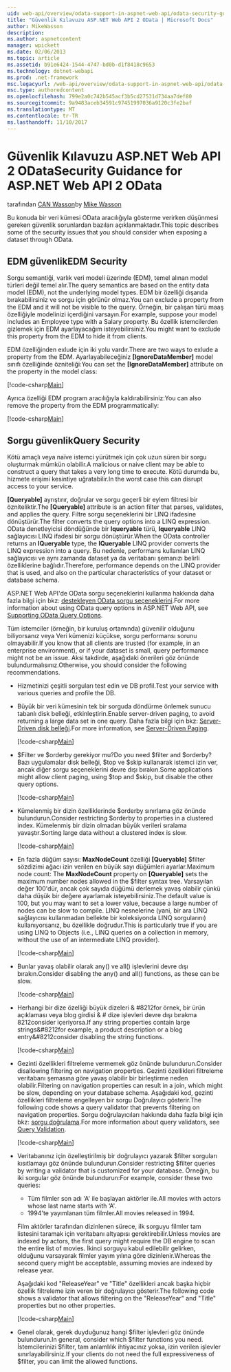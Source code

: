 ```yaml
---
uid: web-api/overview/odata-support-in-aspnet-web-api/odata-security-guidance
title: "Güvenlik Kılavuzu ASP.NET Web API 2 OData | Microsoft Docs"
author: MikeWasson
description: 
ms.author: aspnetcontent
manager: wpickett
ms.date: 02/06/2013
ms.topic: article
ms.assetid: b91e6424-1544-4747-bd0b-d1f8418c9653
ms.technology: dotnet-webapi
ms.prod: .net-framework
msc.legacyurl: /web-api/overview/odata-support-in-aspnet-web-api/odata-security-guidance
msc.type: authoredcontent
ms.openlocfilehash: 799e2a0c742b545acf3b5cd27531d734aa7def80
ms.sourcegitcommit: 9a9483aceb34591c97451997036a9120c3fe2baf
ms.translationtype: MT
ms.contentlocale: tr-TR
ms.lasthandoff: 11/10/2017
---
```

<a name="security-guidance-for-aspnet-web-api-2-odata"></a><span data-ttu-id="d5d9e-102">Güvenlik Kılavuzu ASP.NET Web API 2 OData</span><span class="sxs-lookup"><span data-stu-id="d5d9e-102">Security Guidance for ASP.NET Web API 2 OData</span></span>
====================
<span data-ttu-id="d5d9e-103">tarafından [CAN Wasson](https://github.com/MikeWasson)</span><span class="sxs-lookup"><span data-stu-id="d5d9e-103">by [Mike Wasson](https://github.com/MikeWasson)</span></span>

<span data-ttu-id="d5d9e-104">Bu konuda bir veri kümesi OData aracılığıyla gösterme verirken düşünmesi gereken güvenlik sorunlardan bazıları açıklanmaktadır.</span><span class="sxs-lookup"><span data-stu-id="d5d9e-104">This topic describes some of the security issues that you should consider when exposing a dataset through OData.</span></span>

## <a name="edm-security"></a><span data-ttu-id="d5d9e-105">EDM güvenlik</span><span class="sxs-lookup"><span data-stu-id="d5d9e-105">EDM Security</span></span>

<span data-ttu-id="d5d9e-106">Sorgu semantiği, varlık veri modeli üzerinde (EDM), temel alınan model türleri değil temel alır.</span><span class="sxs-lookup"><span data-stu-id="d5d9e-106">The query semantics are based on the entity data model (EDM), not the underlying model types.</span></span> <span data-ttu-id="d5d9e-107">EDM bir özelliği dışarıda bırakabilirsiniz ve sorgu için görünür olmaz.</span><span class="sxs-lookup"><span data-stu-id="d5d9e-107">You can exclude a property from the EDM and it will not be visible to the query.</span></span> <span data-ttu-id="d5d9e-108">Örneğin, bir çalışan türü maaş özelliğiyle modelinizi içerdiğini varsayın.</span><span class="sxs-lookup"><span data-stu-id="d5d9e-108">For example, suppose your model includes an Employee type with a Salary property.</span></span> <span data-ttu-id="d5d9e-109">Bu özellik istemcilerden gizlemek için EDM ayarlayacağım isteyebilirsiniz.</span><span class="sxs-lookup"><span data-stu-id="d5d9e-109">You might want to exclude this property from the EDM to hide it from clients.</span></span>

<span data-ttu-id="d5d9e-110">EDM özelliğinden exlude için iki yolu vardır.</span><span class="sxs-lookup"><span data-stu-id="d5d9e-110">There are two ways to exlude a property from the EDM.</span></span> <span data-ttu-id="d5d9e-111">Ayarlayabileceğiniz **[IgnoreDataMember]** model sınıfı özelliğinde özniteliği:</span><span class="sxs-lookup"><span data-stu-id="d5d9e-111">You can set the **[IgnoreDataMember]** attribute on the property in the model class:</span></span>

[!code-csharp[Main](odata-security-guidance/samples/sample1.cs)]

<span data-ttu-id="d5d9e-112">Ayrıca özelliği EDM program aracılığıyla kaldırabilirsiniz:</span><span class="sxs-lookup"><span data-stu-id="d5d9e-112">You can also remove the property from the EDM programmatically:</span></span>

[!code-csharp[Main](odata-security-guidance/samples/sample2.cs)]

## <a name="query-security"></a><span data-ttu-id="d5d9e-113">Sorgu güvenlik</span><span class="sxs-lookup"><span data-stu-id="d5d9e-113">Query Security</span></span>

<span data-ttu-id="d5d9e-114">Kötü amaçlı veya naïve istemci yürütmek için çok uzun süren bir sorgu oluşturmak mümkün olabilir.</span><span class="sxs-lookup"><span data-stu-id="d5d9e-114">A malicious or naive client may be able to construct a query that takes a very long time to execute.</span></span> <span data-ttu-id="d5d9e-115">Kötü durumda bu, hizmete erişimi kesintiye uğratabilir.</span><span class="sxs-lookup"><span data-stu-id="d5d9e-115">In the worst case this can disrupt access to your service.</span></span>

<span data-ttu-id="d5d9e-116">**[Queryable]** ayrıştırır, doğrular ve sorgu geçerli bir eylem filtresi bir özniteliktir.</span><span class="sxs-lookup"><span data-stu-id="d5d9e-116">The **[Queryable]** attribute is an action filter that parses, validates, and applies the query.</span></span> <span data-ttu-id="d5d9e-117">Filtre sorgu seçeneklerini bir LINQ ifadesine dönüştürür.</span><span class="sxs-lookup"><span data-stu-id="d5d9e-117">The filter converts the query options into a LINQ expression.</span></span> <span data-ttu-id="d5d9e-118">OData denetleyicisi döndüğünde bir **Iqueryable** türü, **Iqueryable** LINQ sağlayıcısı LINQ ifadesi bir sorgu dönüştürür.</span><span class="sxs-lookup"><span data-stu-id="d5d9e-118">When the OData controller returns an **IQueryable** type, the **IQueryable** LINQ provider converts the LINQ expression into a query.</span></span> <span data-ttu-id="d5d9e-119">Bu nedenle, performans kullanılan LINQ sağlayıcısı ve aynı zamanda dataset ya da veritabanı şemanızı belirli özelliklerine bağlıdır.</span><span class="sxs-lookup"><span data-stu-id="d5d9e-119">Therefore, performance depends on the LINQ provider that is used, and also on the particular characteristics of your dataset or database schema.</span></span>

<span data-ttu-id="d5d9e-120">ASP.NET Web API'de OData sorgu seçeneklerini kullanma hakkında daha fazla bilgi için bkz: [destekleyen OData sorgu seçeneklerini](supporting-odata-query-options.md).</span><span class="sxs-lookup"><span data-stu-id="d5d9e-120">For more information about using OData query options in ASP.NET Web API, see [Supporting OData Query Options](supporting-odata-query-options.md).</span></span>

<span data-ttu-id="d5d9e-121">Tüm istemciler (örneğin, bir kuruluş ortamında) güvenilir olduğunu biliyorsanız veya Veri kümenizi küçükse, sorgu performansı sorunu olmayabilir.</span><span class="sxs-lookup"><span data-stu-id="d5d9e-121">If you know that all clients are trusted (for example, in an enterprise environment), or if your dataset is small, query performance might not be an issue.</span></span> <span data-ttu-id="d5d9e-122">Aksi takdirde, aşağıdaki önerileri göz önünde bulundurmalısınız.</span><span class="sxs-lookup"><span data-stu-id="d5d9e-122">Otherwise, you should consider the following recommendations.</span></span>

- <span data-ttu-id="d5d9e-123">Hizmetinizi çeşitli sorguları test edin ve DB profil.</span><span class="sxs-lookup"><span data-stu-id="d5d9e-123">Test your service with various queries and profile the DB.</span></span>
- <span data-ttu-id="d5d9e-124">Büyük bir veri kümesinin tek bir sorguda döndürme önlemek sunucu tabanlı disk belleği, etkinleştirin.</span><span class="sxs-lookup"><span data-stu-id="d5d9e-124">Enable server-driven paging, to avoid returning a large data set in one query.</span></span> <span data-ttu-id="d5d9e-125">Daha fazla bilgi için bkz: [Server-Driven disk belleği](supporting-odata-query-options.md#server-paging).</span><span class="sxs-lookup"><span data-stu-id="d5d9e-125">For more information, see [Server-Driven Paging](supporting-odata-query-options.md#server-paging).</span></span> 

    [!code-csharp[Main](odata-security-guidance/samples/sample3.cs)]
- <span data-ttu-id="d5d9e-126">$Filter ve $orderby gerekiyor mu?</span><span class="sxs-lookup"><span data-stu-id="d5d9e-126">Do you need $filter and $orderby?</span></span> <span data-ttu-id="d5d9e-127">Bazı uygulamalar disk belleği, $top ve $skip kullanarak istemci izin ver, ancak diğer sorgu seçeneklerini devre dışı bırakın.</span><span class="sxs-lookup"><span data-stu-id="d5d9e-127">Some applications might allow client paging, using $top and $skip, but disable the other query options.</span></span> 

    [!code-csharp[Main](odata-security-guidance/samples/sample4.cs)]
- <span data-ttu-id="d5d9e-128">Kümelenmiş bir dizin özelliklerinde $orderby sınırlama göz önünde bulundurun.</span><span class="sxs-lookup"><span data-stu-id="d5d9e-128">Consider restricting $orderby to properties in a clustered index.</span></span> <span data-ttu-id="d5d9e-129">Kümelenmiş bir dizin olmadan büyük verileri sıralama yavaştır.</span><span class="sxs-lookup"><span data-stu-id="d5d9e-129">Sorting large data without a clustered index is slow.</span></span> 

    [!code-csharp[Main](odata-security-guidance/samples/sample5.cs)]
- <span data-ttu-id="d5d9e-130">En fazla düğüm sayısı: **MaxNodeCount** özelliği **[Queryable]** $filter sözdizimi ağacı izin verilen en büyük sayı düğümleri ayarlar.</span><span class="sxs-lookup"><span data-stu-id="d5d9e-130">Maximum node count: The **MaxNodeCount** property on **[Queryable]** sets the maximum number nodes allowed in the $filter syntax tree.</span></span> <span data-ttu-id="d5d9e-131">Varsayılan değer 100'dür, ancak çok sayıda düğümü derlemek yavaş olabilir çünkü daha düşük bir değere ayarlamak isteyebilirsiniz.</span><span class="sxs-lookup"><span data-stu-id="d5d9e-131">The default value is 100, but you may want to set a lower value, because a large number of nodes can be slow to compile.</span></span> <span data-ttu-id="d5d9e-132">LINQ nesnelerine (yani, bir ara LINQ sağlayıcısı kullanmadan bellekte bir koleksiyonda LINQ sorgularını) kullanıyorsanız, bu özellikle doğrudur.</span><span class="sxs-lookup"><span data-stu-id="d5d9e-132">This is particularly true if you are using LINQ to Objects (i.e., LINQ queries on a collection in memory, without the use of an intermediate LINQ provider).</span></span> 

    [!code-csharp[Main](odata-security-guidance/samples/sample6.cs)]
- <span data-ttu-id="d5d9e-133">Bunlar yavaş olabilir olarak any() ve all() işlevlerini devre dışı bırakın.</span><span class="sxs-lookup"><span data-stu-id="d5d9e-133">Consider disabling the any() and all() functions, as these can be slow.</span></span> 

    [!code-csharp[Main](odata-security-guidance/samples/sample7.cs)]
- <span data-ttu-id="d5d9e-134">Herhangi bir dize özelliği büyük dizeleri & #8212for örnek, bir ürün açıklaması veya blog girdisi & # dize işlevleri devre dışı bırakma 8212consider içeriyorsa.</span><span class="sxs-lookup"><span data-stu-id="d5d9e-134">If any string properties contain large strings&#8212for example, a product description or a blog entry&#8212consider disabling the string functions.</span></span> 

    [!code-csharp[Main](odata-security-guidance/samples/sample8.cs)]
- <span data-ttu-id="d5d9e-135">Gezinti özellikleri filtreleme vermemek göz önünde bulundurun.</span><span class="sxs-lookup"><span data-stu-id="d5d9e-135">Consider disallowing filtering on navigation properties.</span></span> <span data-ttu-id="d5d9e-136">Gezinti özellikleri filtreleme veritabanı şemasına göre yavaş olabilir bir birleştirme neden olabilir.</span><span class="sxs-lookup"><span data-stu-id="d5d9e-136">Filtering on navigation properties can result in a join, which might be slow, depending on your database schema.</span></span> <span data-ttu-id="d5d9e-137">Aşağıdaki kod, gezinti özellikleri filtreleme engelleyen bir sorgu Doğrulayıcı gösterir.</span><span class="sxs-lookup"><span data-stu-id="d5d9e-137">The following code shows a query validator that prevents filtering on navigation properties.</span></span> <span data-ttu-id="d5d9e-138">Sorgu doğrulayıcıları hakkında daha fazla bilgi için bkz: [sorgu doğrulama](supporting-odata-query-options.md#query-validation).</span><span class="sxs-lookup"><span data-stu-id="d5d9e-138">For more information about query validators, see [Query Validation](supporting-odata-query-options.md#query-validation).</span></span> 

    [!code-csharp[Main](odata-security-guidance/samples/sample9.cs)]
- <span data-ttu-id="d5d9e-139">Veritabanınız için özelleştirilmiş bir doğrulayıcı yazarak $filter sorguları kısıtlamayı göz önünde bulundurun.</span><span class="sxs-lookup"><span data-stu-id="d5d9e-139">Consider restricting $filter queries by writing a validator that is customized for your database.</span></span> <span data-ttu-id="d5d9e-140">Örneğin, bu iki sorgular göz önünde bulundurun:</span><span class="sxs-lookup"><span data-stu-id="d5d9e-140">For example, consider these two queries:</span></span> 

    - <span data-ttu-id="d5d9e-141">Tüm filmler son adı 'A' ile başlayan aktörler ile.</span><span class="sxs-lookup"><span data-stu-id="d5d9e-141">All movies with actors whose last name starts with ‘A'.</span></span>
    - <span data-ttu-id="d5d9e-142">1994'te yayımlanan tüm filmler.</span><span class="sxs-lookup"><span data-stu-id="d5d9e-142">All movies released in 1994.</span></span>

    <span data-ttu-id="d5d9e-143">Film aktörler tarafından dizinlenen sürece, ilk sorguyu filmler tam listesini taramak için veritabanı altyapısı gerektirebilir.</span><span class="sxs-lookup"><span data-stu-id="d5d9e-143">Unless movies are indexed by actors, the first query might require the DB engine to scan the entire list of movies.</span></span> <span data-ttu-id="d5d9e-144">İkinci sorguyu kabul edilebilir gelirken, olduğunu varsayarak filmler yayım yılına göre dizinlenir.</span><span class="sxs-lookup"><span data-stu-id="d5d9e-144">Whereas the second query might be acceptable, assuming movies are indexed by release year.</span></span>

    <span data-ttu-id="d5d9e-145">Aşağıdaki kod "ReleaseYear" ve "Title" özellikleri ancak başka hiçbir özellik filtreleme izin veren bir doğrulayıcı gösterir.</span><span class="sxs-lookup"><span data-stu-id="d5d9e-145">The following code shows a validator that allows filtering on the "ReleaseYear" and "Title" properties but no other properties.</span></span>

    [!code-csharp[Main](odata-security-guidance/samples/sample10.cs)]
- <span data-ttu-id="d5d9e-146">Genel olarak, gerek duyduğunuz hangi $filter işlevleri göz önünde bulundurun.</span><span class="sxs-lookup"><span data-stu-id="d5d9e-146">In general, consider which $filter functions you need.</span></span> <span data-ttu-id="d5d9e-147">İstemcilerinizi $filter, tam anlamlılık ihtiyacınız yoksa, izin verilen işlevler sınırlayabilirsiniz.</span><span class="sxs-lookup"><span data-stu-id="d5d9e-147">If your clients do not need the full expressiveness of $filter, you can limit the allowed functions.</span></span>
